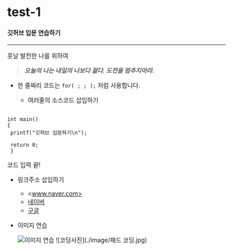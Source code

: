 # test-1
#### 깃허브 입문 연습하기
---
훗날 발전한 나를 위하여


>___오늘의 나는 내일의 나보다 젊다. 도전을 멈추지마라.___



- 한 줄짜리 코드는 `for( ; ; );` 처럼 사용합니다.

  - 여러줄의 소스코드 삽입하기

```#include <stdio.h>

int main()
{
 printf("깃허브 입문하기\n");
 
 return 0;
 }
 ```
 
   코드 입력 끝!

- 링크주소 삽입하기
  - <www.naver.com>
  - [네이버](www.naver.com)
  - [구글](www.google.com, "구글 사이트")

- 이미지 연습
  
  ![이미지 연습](https://images.unsplash.com/photo-1627372129933-9abc19b91f21?ixid=MnwxMjA3fDB8MHxwaG90by1wYWdlfHx8fGVufDB8fHx8&ixlib=rb-1.2.1&auto=format&fit=crop&w=334&q=80)
  ![코딩사진](./image/패드 코딩.jpg)
